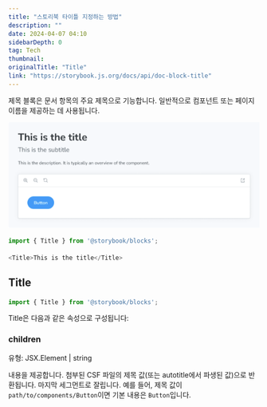 ```yaml
---
title: "스토리북 타이틀 지정하는 방법"
description: ""
date: 2024-04-07 04:10
sidebarDepth: 0
tag: Tech
thumbnail: 
originalTitle: "Title"
link: "https://storybook.js.org/docs/api/doc-block-title"
---
```



제목 블록은 문서 항목의 주요 제목으로 기능합니다. 일반적으로 컴포넌트 또는 페이지 이름을 제공하는 데 사용됩니다.

![Title](./img/Title_0.png)

```js
import { Title } from '@storybook/blocks';

<Title>This is the title</Title>
```

## Title



```js
import { Title } from '@storybook/blocks';
```

Title은 다음과 같은 속성으로 구성됩니다:

### children

유형: JSX.Element | string



내용을 제공합니다. 첨부된 CSF 파일의 제목 값(또는 autotitle에서 파생된 값)으로 반환됩니다. 마지막 세그먼트로 잘립니다. 예를 들어, 제목 값이 `path/to/components/Button`이면 기본 내용은 `Button`입니다.